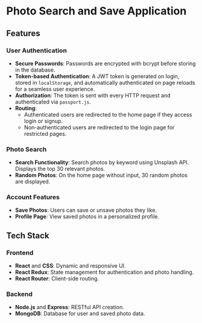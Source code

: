 # Photo Search and Save Application

## Features

### User Authentication  
- **Secure Passwords**: Passwords are encrypted with bcrypt before storing in the database.  
- **Token-based Authentication**: A JWT token is generated on login, stored in `localStorage`, and automatically authenticated on page reloads for a seamless user experience.  
- **Authorization**: The token is sent with every HTTP request and authenticated via `passport.js`.  
- **Routing**:  
  - Authenticated users are redirected to the home page if they access login or signup.  
  - Non-authenticated users are redirected to the login page for restricted pages.

### Photo Search  
- **Search Functionality**: Search photos by keyword using Unsplash API. Displays the top 30 relevant photos.  
- **Random Photos**: On the home page without input, 30 random photos are displayed.  

### Account Features  
- **Save Photos**: Users can save or unsave photos they like.  
- **Profile Page**: View saved photos in a personalized profile.

## Tech Stack  

### Frontend  
- **React** and **CSS**: Dynamic and responsive UI.  
- **React Redux**: State management for authentication and photo handling.  
- **React Router**: Client-side routing.

### Backend  
- **Node.js** and **Express**: RESTful API creation.  
- **MongoDB**: Database for user and saved photo data.

